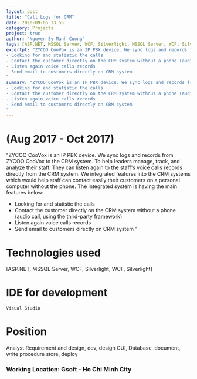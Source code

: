 ```yaml
---
layout: post
title: "Call Logs for CRM"
date: 2020-09-05 13:55
category: Projects
project: true
author: "Nguyen Sy Manh Cuong"
tags: [ASP.NET, MSSQL Server, WCF, Silverlight, MSSQL Server, WCF, Silverlight]
excertpt: "ZYCOO CooVox is an IP PBX device. We sync logs and records from ZYCOO CooVox to the CRM system. To help leaders manage, track, and analyze their staff. They can listen again to the staff's voice calls records directly from the CRM system. We integrated features into the CRM systems which would help staff can contact easily their customers on a personal computer without the phone. The integrated system is having the main features below: 
- Looking for and statistic the calls  
- Contact the customer directly on the CRM system without a phone (audio call, using the third-party framework)
- Listen again voice calls records 
- Send email to customers directly on CRM system
"
summary: "ZYCOO CooVox is an IP PBX device. We sync logs and records from ZYCOO CooVox to the CRM system. To help leaders manage, track, and analyze their staff. They can listen again to the staff's voice calls records directly from the CRM system. We integrated features into the CRM systems which would help staff can contact easily their customers on a personal computer without the phone. The integrated system is having the main features below: 
- Looking for and statistic the calls  
- Contact the customer directly on the CRM system without a phone (audio call, using the third-party framework)
- Listen again voice calls records 
- Send email to customers directly on CRM system
"
---
```


# (Aug 2017 - Oct 2017)

"ZYCOO CooVox is an IP PBX device. We sync logs and records from ZYCOO CooVox to the CRM system. To help leaders manage, track, and analyze their staff. They can listen again to the staff's voice calls records directly from the CRM system. We integrated features into the CRM systems which would help staff can contact easily their customers on a personal computer without the phone. The integrated system is having the main features below: 
- Looking for and statistic the calls  
- Contact the customer directly on the CRM system without a phone (audio call, using the third-party framework)
- Listen again voice calls records 
- Send email to customers directly on CRM system
"

# Technologies used 

[ASP.NET, MSSQL Server, WCF, Silverlight, WCF, Silverlight]


# IDE for development

    Visual Studio 

# Position 

Analyst Requirement and design, dev, design GUI, Database, document, write procedure store, deploy

### Working Location: Gsoft - Ho Chi Minh City

